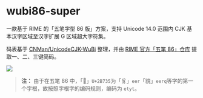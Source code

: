 # wubi86-super
一款基于 RIME 的「五笔字型 86 版」方案，支持 Unicode 14.0 范围内 CJK 基本汉字区域至汉字扩展 G 区域超大字符集。

码表基于 [CNMan/UnicodeCJK-WuBi](https://github.com/CNMan/UnicodeCJK-WuBi) 整理，并由 [RIME 官方「五笔 86」仓库](https://github.com/rime/rime-wubi) 提取一、二、三键简码。

![](https://s3.bmp.ovh/imgs/2022/04/22/85c6e13172befe31.png)
> **注：** 由于在五笔 86 中，「𫜵」`U+2B735`为「豸」`eer`「貌」`eerq`等字的第一个字根，故按照字根字的编码规则，编码为 `etyt`。
